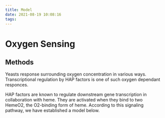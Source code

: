 ```yaml
---
title: Model
date: 2021-08-19 10:08:16
tags:
---
```


# Oxygen Sensing

## Methods

Yeasts response surrounding oxygen concentration in various ways. Transcriptional regulation by HAP factors is one of such oxygen dependant responces.

HAP factors are known to regulate downstream gene transcription in collaboration with heme. They are activated when they bind to two HemeO2, the O2-binding form of heme.
According to this signaling pathway, we have established a model below. 
